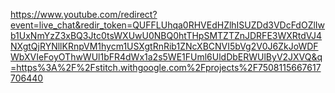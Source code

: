https://www.youtube.com/redirect?event=live_chat&redir_token=QUFFLUhqa0RHVEdHZlhISUZDd3VDcFdOZlIwb1UxNmYzZ3xBQ3Jtc0tsWXUwU0NBQ0htTHpSMTZTZnJDRFE3WXRtdVJ4NXgtQjRYNllKRnpVM1hycm1USXgtRnRib1ZNcXBCNVI5bVg2V0J6ZkJoWDFWbXVIeFoyOThwWUl1bFR4dWx1a2s5WE1FUml6UldDbERWUlByV2JXVQ&q=https%3A%2F%2Fstitch.withgoogle.com%2Fprojects%2F7508115667617706440
